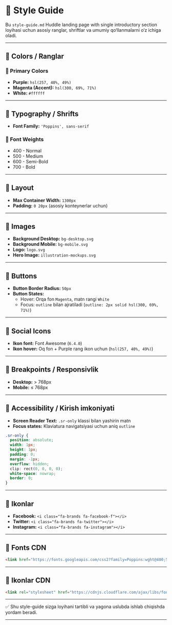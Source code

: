 
# 🎨 Style Guide

Bu `style-guide.md` Huddle landing page with single introductory section loyihasi uchun asosiy ranglar, shriftlar va umumiy qo‘llanmalarni o‘z ichiga oladi.

---

## 📌 Colors / Ranglar

### 🎨 Primary Colors

- **Purple:** `hsl(257, 40%, 49%)`
- **Magenta (Accent):** `hsl(300, 69%, 71%)`
- **White:** `#ffffff`

---

## 📌 Typography / Shrifts

- **Font Family:** `'Poppins', sans-serif`

### 📏 Font Weights

- 400 - Normal
- 500 - Medium
- 600 - Semi-Bold
- 700 - Bold

---

## 📌 Layout

- **Max Container Width:** `1300px`
- **Padding:** `0 20px` (asosiy konteynerlar uchun)

---

## 📌 Images

- **Background Desktop:** `bg-desktop.svg`
- **Background Mobile:** `bg-mobile.svg`
- **Logo:** `logo.svg`
- **Hero Image:** `illustration-mockups.svg`

---

## 📌 Buttons

- **Button Border Radius:** `50px`
- **Button States:**
  - Hover: Orqa fon `Magenta`, matn rangi `White`
  - Focus: `outline` bilan ajratiladi (`outline: 2px solid hsl(300, 69%, 71%)`)

---

## 📌 Social Icons

- **Ikon font:** Font Awesome (`6.4.0`)
- **Ikon hover:** Oq fon + Purple rang ikon uchun (`hsl(257, 40%, 49%)`)

---

## 📌 Breakpoints / Responsivlik

- **Desktop:** > 768px
- **Mobile:** ≤ 768px

---

## 📌 Accessibility / Kirish imkoniyati

- **Screen Reader Text:** `.sr-only` klassi bilan yashirin matn
- **Focus states:** Klaviatura navigatsiyasi uchun aniq `outline`

```css
.sr-only {
  position: absolute;
  width: 1px;
  height: 1px;
  padding: 0;
  margin: -1px;
  overflow: hidden;
  clip: rect(0, 0, 0, 0);
  white-space: nowrap;
  border: 0;
}
```

---

## 📌 Ikonlar

- **Facebook:** `<i class="fa-brands fa-facebook-f"></i>`
- **Twitter:** `<i class="fa-brands fa-twitter"></i>`
- **Instagram:** `<i class="fa-brands fa-instagram"></i>`

---

## 📌 Fonts CDN

```html
<link href="https://fonts.googleapis.com/css2?family=Poppins:wght@400;500;600;700&display=swap" rel="stylesheet">
```

---

## 📌 Ikonlar CDN

```html
<link rel="stylesheet" href="https://cdnjs.cloudflare.com/ajax/libs/font-awesome/6.4.0/css/all.min.css">
```

---

✅ Shu style-guide sizga loyihani tartibli va yagona uslubda ishlab chiqishda yordam beradi.

---

